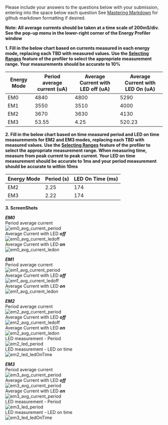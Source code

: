Please include your answers to the questions below with your submission, entering into the space below each question
See [Mastering Markdown](https://guides.github.com/features/mastering-markdown/) for github markdown formatting if desired.

**Note: All average currents should be taken at a time scale of 200mS/div. See the pop-up menu in the lower-right corner of the Energy Profiler window**

**1. Fill in the below chart based on currents measured in each energy mode, replacing each TBD with measured values.  Use the [Selecting Ranges](https://www.silabs.com/documents/public/user-guides/ug343-multinode-energy-profiler.pdf) feature of the profiler to select the appropriate measurement range.  Your measurements should be accurate to 10%**

Energy Mode | Period average current (uA) | Average Current with LED off (uA) | Average Current with LED On (uA)
------------| ----------------------------|-----------------------------------|-------------------------
EM0         |           4840              |           4800                    |         5290
EM1         |           3550              |           3510                    |         4000
EM2         |           3670              |           3630                    |         4130
EM3         |           53.55             |           4.25                    |         520.23

**2. Fill in the below chart based on time measured period and LED on time measurements for EM2 and EM3 modes, replacing each TBD with measured values.  Use the [Selecting Ranges](https://www.silabs.com/documents/public/user-guides/ug343-multinode-energy-profiler.pdf) feature of the profiler to select the appropriate measurement range.  When measuring time, measure from peak current to peak current.  Your LED on time measurement should be accurate to 1ms and your period measurement should be accurate to within 10ms**

Energy Mode | Period (s) | LED On Time (ms) |
------------| -----------|-------------------
EM2         |   2.25     |        174
EM3         |   2.22     |        174


**3. ScreenShots**  

***EM0***  
Period average current    
![em0_avg_current_period][em0_avg_current_period]  
Average Current with LED ***off***  
![em0_avg_current_ledoff][em0_avg_current_ledoff]  
Average Current with LED ***on***  
![em0_avg_current_ledon][em0_avg_current_ledon]  

***EM1***  
Period average current    
![em1_avg_current_period][em1_avg_current_period]  
Average Current with LED ***off***  
![em1_avg_current_ledoff][em1_avg_current_ledoff]  
Average Current with LED ***on***  
![em1_avg_current_ledon][em1_avg_current_ledon]  

***EM2***  
Period average current  
![em2_avg_current_period][em2_avg_current_period]  
Average Current with LED ***off***  
![em2_avg_current_ledoff][em2_avg_current_ledoff]  
Average Current with LED ***on***  
![em2_avg_current_ledon][em2_avg_current_ledon]   
LED measurement - Period   
![em2_led_period][em2_led_period]  
LED measurement - LED on time   
![em2_led_ledOnTime][em2_led_ledOnTime]  

***EM3***  
Period average current    
![em3_avg_current_period][em3_avg_current_period]  
Average Current with LED ***off***  
![em3_avg_current_period][em3_avg_current_ledoff]   
Average Current with LED ***on***  
![em3_avg_current_period][em3_avg_current_ledon]   
LED measurement - Period   
![em3_led_period][em3_led_period]  
LED measurement - LED on time   
![em3_led_ledOnTime][em3_led_ledOnTime]  

[em0_avg_current_period]: screenshots/em0_avg_current_period.png "em0_avg_current_period"
[em0_avg_current_ledoff]: screenshots/em0_avg_current_ledoff.png "em0_avg_current_ledoff"
[em0_avg_current_ledon]: screenshots/em0_avg_current_ledon.png "em0_avg_current_ledon"

[em1_avg_current_period]: screenshots/em1_avg_current_period.png "em1_avg_current_period"
[em1_avg_current_ledoff]: screenshots/em1_avg_current_ledoff.png "em1_avg_current_ledoff"
[em1_avg_current_ledon]: screenshots/em1_avg_current_ledon.png "em1_avg_current_ledon"

[em2_avg_current_period]: screenshots/em2_avg_current_period.png "em2_avg_current_period"
[em2_avg_current_ledoff]: screenshots/em2_avg_current_ledoff.png "em2_avg_current_ledoff"
[em2_avg_current_ledon]: screenshots/em2_avg_current_ledon.png "em2_avg_current_ledon"
[em2_led_period]: screenshots/em2_led_period.png "em2_led_period"
[em2_led_ledOnTime]: screenshots/em2_led_ledOnTime.png "em2_led_ledOnTime"

[em3_avg_current_period]: screenshots/em3_avg_current_period.png "em3_avg_current_period"
[em3_avg_current_ledoff]: screenshots/em3_avg_current_ledoff.png "em3_avg_current_ledoff"
[em3_avg_current_ledon]: screenshots/em3_avg_current_ledon.png "em3_avg_current_ledon"
[em3_led_period]: screenshots/em3_led_period.png "em3_led_period"
[em3_led_ledOnTime]: screenshots/em3_led_ledOnTime.png "em3_led_ledOnTime"
